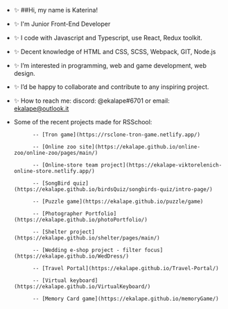 - ✨ ##Hi, my name is Katerina!
- ✨ I'm Junior Front-End Developer
- ✨ I code with Javascript and Typescript, use React, Redux toolkit.
- ✨ Decent knowledge of HTML and CSS, SCSS, Webpack, GIT, Node.js
- ✨ I’m interested in programming, web and game development, web design.
- ✨ I’d be happy to collaborate and contribute to any inspiring project.
- ✨ How to reach me: discord: @ekalape#6701 or email: ekalape@outlook.it

- Some of the recent projects made for RSSchool: 

            -- [Tron game](https://rsclone-tron-game.netlify.app/)

            -- [Online zoo site](https://ekalape.github.io/online-zoo/online-zoo/pages/main/)
            
            -- [Online-store team project](https://ekalape-viktorelenich-online-store.netlify.app/)
            
            -- [SongBird quiz](https://ekalape.github.io/birdsQuiz/songbirds-quiz/intro-page/)
            
            -- [Puzzle game](https://ekalape.github.io/puzzle/game)
            
            -- [Photographer Portfolio](https://ekalape.github.io/photoPortfolio/)
            
            -- [Shelter project](https://ekalape.github.io/shelter/pages/main/)
            
            -- [Wedding e-shop project - filter focus](https://ekalape.github.io/WedDress/)
            
            -- [Travel Portal](https://ekalape.github.io/Travel-Portal/)
            
            -- [Virtual keyboard](https://ekalape.github.io/VirtualKeyboard/)   
            
            -- [Memory Card game](https://ekalape.github.io/memoryGame/)
            
 

<!---
ekalape/ekalape is a ✨ special ✨ repository because its `README.md` (this file) appears on your GitHub profile.
You can click the Preview link to take a look at your changes.
--->
